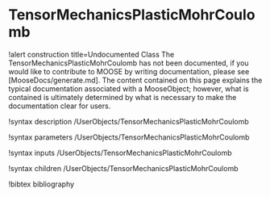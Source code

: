 <!-- MOOSE Documentation Stub: Remove this when content is added. -->

# TensorMechanicsPlasticMohrCoulomb

!alert construction title=Undocumented Class
The TensorMechanicsPlasticMohrCoulomb has not been documented, if you would like to contribute to MOOSE by
writing documentation, please see [MooseDocs/generate.md]. The content contained on this page explains
the typical documentation associated with a MooseObject; however, what is contained is ultimately
determined by what is necessary to make the documentation clear for users.

!syntax description /UserObjects/TensorMechanicsPlasticMohrCoulomb

!syntax parameters /UserObjects/TensorMechanicsPlasticMohrCoulomb

!syntax inputs /UserObjects/TensorMechanicsPlasticMohrCoulomb

!syntax children /UserObjects/TensorMechanicsPlasticMohrCoulomb

!bibtex bibliography
